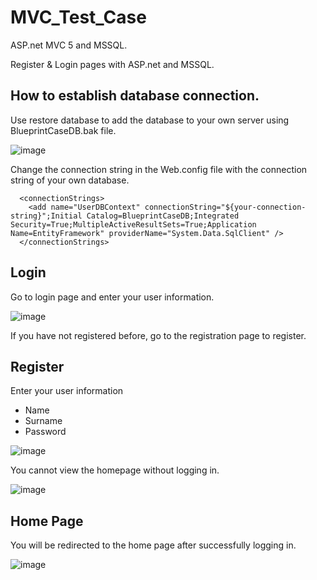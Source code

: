 # MVC_Test_Case
ASP.net MVC 5 and MSSQL.

Register & Login pages with ASP.net and MSSQL.

## How to establish database connection.

Use restore database to add the database to your own server using BlueprintCaseDB.bak file.

![image](https://user-images.githubusercontent.com/48105864/134813064-3e39eaad-4d97-4c0a-bb91-b4e141a3fa5c.png)

Change the connection string in the Web.config file with the connection string of your own database.

```
  <connectionStrings>
    <add name="UserDBContext" connectionString="${your-connection-string}";Initial Catalog=BlueprintCaseDB;Integrated Security=True;MultipleActiveResultSets=True;Application Name=EntityFramework" providerName="System.Data.SqlClient" />
  </connectionStrings>
```

## Login

Go to login page and enter your user information.

![image](https://user-images.githubusercontent.com/48105864/134769066-2f6c00b3-8a80-4f71-bb0a-43a9ba4f7be5.png)

If you have not registered before, go to the registration page to register.

## Register

Enter your user information
- Name
- Surname
- Password

![image](https://user-images.githubusercontent.com/48105864/134769724-060857b5-11f2-498d-80e6-c64a821aad1f.png)

You cannot view the homepage without logging in.

![image](https://user-images.githubusercontent.com/48105864/134769031-866a9dd6-f317-4815-9f56-36f0ce44e3f3.png)

## Home Page

You will be redirected to the home page after successfully logging in. 

![image](https://user-images.githubusercontent.com/48105864/134769279-f23dc658-9b57-4fd2-a6d0-1af7766b87a7.png)
